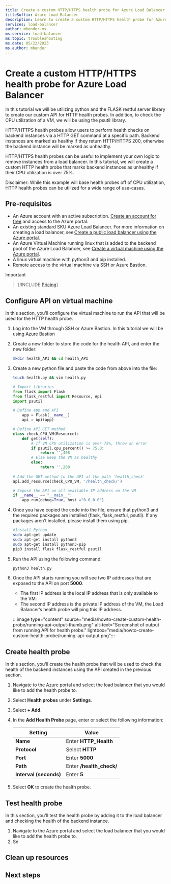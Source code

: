 ```yaml
---
title: Create a custom HTTP/HTTPS health probe for Azure Load Balancer
titleSuffix: Azure Load Balancer
description: Learn to create a custom HTTP/HTTPS health probe for Azure Load Balancer using python and FLASK restful server library.
services: load-balancer
author: mbender-ms
ms.service: load-balancer
ms.topic: troubleshooting
ms.date: 05/22/2023
ms.author: mbender
---
```


# Create a custom HTTP/HTTPS health probe for Azure Load Balancer

In this tutorial we will be utilizing python and the FLASK restful server library to create our custom API for HTTP health probes. In addition, to check the CPU utilization of a VM, we will be using the psutil library.

HTTP/HTTPS health probes allow users to perform health checks on backend instances via a HTTP GET command at a specific path. Backend instances are marked as healthy if they return HTTP/HTTPS 200, otherwise the backend instance will be marked as unhealthy. 

HTTP/HTTPS health probes can be useful to implement your own logic to remove instances from a load balancer. In this tutorial, we will create a custom HTTP health probe that marks backend instances as unhealthy if their CPU utilization is over 75%.   

Disclaimer: While this example will base health probes off of CPU utilization, HTTP health probes can be utilized for a wide range of use-cases.  

## Pre-requisites

-  An Azure account with an active subscription. [Create an account for free](https://azure.microsoft.com/free/?WT.mc_id=A261C142F) and access to the Azure portal.
- An existing standard SKU Azure Load Balancer. For more information on creating a load balancer, see [Create a public load balancer using the Azure portal](quickstart-load-balancer-standard-public-portal.md).
- An Azure Virtual Machine running linux that is added to the backend pool of the Azure Load Balancer, see [Create a virtual machine using the Azure portal](../virtual-machines/linux/quick-create-portal.md).
- A linux virtual machine with python3 and pip installed.
- Remote access to the virtual machine via SSH or Azure Bastion.

> [!IMPORTANT]

> [!INCLUDE [Pricing](../../includes/bastion-pricing.md)]

>

## Configure API on virtual machine

In this section, you'll configure the virtual machine to run the API that will be used for the HTTP health probe.

1. Log into the VM through SSH or Azure Bastion. In this tutorial we will be using Azure Bastion 
1. Create a new folder to store the code for the health API, and enter the new folder:

    ```bash
    mkdir health_API && cd health_API
    ``` 

1. Create a new python file and paste the code from above into the file:

    ```bash
    touch health.py && vim health.py
    ```

    ```python
    # Import libraries  
    from flask import Flask 
    from flask_restful import Resource, Api 
    import psutil 

    # Define app and API 
        app = Flask(__name__) 
        api = Api(app) 

    # Define API GET method 
    class check_CPU_VM(Resource): 
        def get(self):
            # If VM CPU utilization is over 75%, throw an error 
            if psutil.cpu_percent() >= 75.0:
                return '',408 
            # Else keep the VM as healthy 
            else: 
                return '',200 
         
    # Add the GET method to the API at the path 'health_check' 
    api.add_resource(check_CPU_VM, '/health_check/') 

    # Expose the API on all available IP address on the VM 
    if __name__ == "__main__":
        app.run(debug=True, host ="0.0.0.0") 
    ```
1. Once you have copied the code into the file, ensure that python3 and the required packages are installed (flask, flask_restful, psutil). If any packages aren’t installed, please install them using pip. 

    ```bash
    #Install Python
    sudo apt-get update
    sudo apt-get install python3
    sudo apt-get install python3-pip
    pip3 install flask flask_restful psutil
    ```
1. Run the API using the following command:

    ```bash
    python3 health.py
    ```
1. Once the API starts running you will see two IP addresses that are exposed to the API on port **5000**.
    - The first IP address is the local IP address that is only available to the VM.
    - The second IP address is the private IP address of the VM, the Load Balancer’s health probe will ping this IP address.

    :::image type="content" source="media/howto-create-custom-health-probe/running-api-output-thumb.png" alt-text="Screenshot of output from running API for health probe." lightbox="media/howto-create-custom-health-probe/running-api-output.png":::

## Create health probe

In this section, you'll create the health probe that will be used to check the health of the backend instances using the API created in the previous section.

1. Navigate to the Azure portal and select the load balancer that you would like to add the health probe to.
1. Select **Health probes** under **Settings**.
1. Select **+ Add**.
1. In the **Add Health Probe** page, enter or select the following information:

    | **Setting** | **Value** |
    | --- | --- |
    | **Name** | Enter **HTTP_Health** |
    | **Protocol** | Select **HTTP** |
    | **Port** | Enter **5000** |
    | **Path** | Enter **/health_check/** |
    | **Interval (seconds)** | Enter **5** |

1. Select **OK** to create the health probe.

## Test health probe

In this section, you'll test the health probe by adding it to the load balancer and checking the health of the backend instance.

1. Navigate to the Azure portal and select the load balancer that you would like to add the health probe to.
1. Se
## Clean up resources

## Next steps
